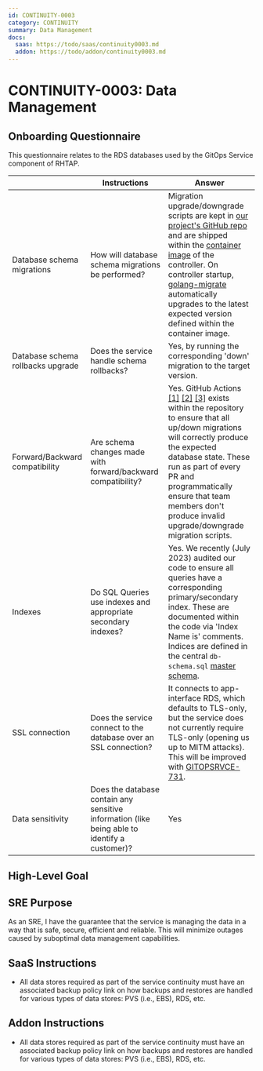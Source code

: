 ```yaml
---
id: CONTINUITY-0003
category: CONTINUITY
summary: Data Management
docs:
  saas: https://todo/saas/continuity0003.md
  addon: https://todo/addon/continuity0003.md
---
```


# CONTINUITY-0003: Data Management

## Onboarding Questionnaire

This questionnaire relates to the RDS databases used by the GitOps Service component of RHTAP.

|                                   | Instructions                                                                                  | Answer |
|-----------------------------------|-----------------------------------------------------------------------------------------------|--------|
| Database schema migrations        | How will database schema migrations be performed?                                             | Migration upgrade/downgrade scripts are kept in [our project's GitHub repo](https://github.com/redhat-appstudio/managed-gitops/tree/main/utilities/db-migration/migrations) and are shipped within the [container image](https://github.com/redhat-appstudio/managed-gitops/blob/73b218892bb2aea3f167529ed5b61f129bfdfebb/Dockerfile#L54) of the controller. On controller startup, [golang-migrate](https://github.com/golang-migrate/migrate) automatically upgrades to the latest expected version defined within the container image. |
| Database schema rollbacks upgrade | Does the service handle schema rollbacks?                                                     | Yes, by running the corresponding 'down' migration to the target version.  |
| Forward/Backward compatibility    | Are schema changes made with forward/backward compatibility?                                  | Yes. GitHub Actions [[1]](https://github.com/redhat-appstudio/managed-gitops/blob/73b218892bb2aea3f167529ed5b61f129bfdfebb/.github/workflows/static.yml#L217) [[2]](https://github.com/redhat-appstudio/managed-gitops/blob/73b218892bb2aea3f167529ed5b61f129bfdfebb/.github/workflows/static.yml#L203) [[3]](https://github.com/redhat-appstudio/managed-gitops/blob/73b218892bb2aea3f167529ed5b61f129bfdfebb/.github/workflows/static.yml#L167) exists within the repository to ensure that all up/down migrations will correctly produce the expected database state. These run as part of every PR and programmatically ensure that team members don't produce invalid upgrade/downgrade migration scripts.|
| Indexes                           | Do SQL Queries use indexes and appropriate secondary indexes?                                 | Yes. We recently (July 2023) audited our code to ensure all queries have a corresponding primary/secondary index. These are documented within the code via 'Index Name is' comments. Indices are defined in the central `db-schema.sql` [master schema](https://github.com/redhat-appstudio/managed-gitops/blob/main/db-schema.sql). |
| SSL connection                    | Does the service connect to the database over an SSL connection?                              | It connects to app-interface RDS, which defaults to TLS-only, but the service does not currently require TLS-only (opening us up to MITM attacks). This will be improved with [GITOPSRVCE-731](https://issues.redhat.com/browse/GITOPSRVCE.-731). |
| Data sensitivity                  | Does the database contain any sensitive information (like being able to identify a customer)? | Yes |    

## High-Level Goal

## SRE Purpose

As an SRE, I have the guarantee that the service is managing the data in a way that is safe, secure, efficient and reliable. This will minimize outages caused by suboptimal data management capabilities.

## SaaS Instructions

- All data stores required as part of the service continuity must have an associated backup policy link on how backups and restores are handled for various types of data stores: PVS (i.e., EBS), RDS, etc.

## Addon Instructions

- All data stores required as part of the service continuity must have an associated backup policy link on how backups and restores are handled for various types of data stores: PVS (i.e., EBS), RDS, etc.
